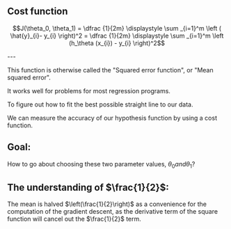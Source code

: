 ## Cost function

$$J(\theta_0, \theta_1) = \dfrac {1}{2m} \displaystyle \sum _{i=1}^m \left ( \hat{y}_{i}- y_{i} \right)^2 = \dfrac {1}{2m} \displaystyle \sum _{i=1}^m \left (h_\theta (x_{i}) - y_{i} \right)^2$$

<p id = "build"></p>
---

This function is otherwise called the "Squared error function", or "Mean squared error".

It works well for problems for most regression programs.

To figure out how to fit the best possible straight line to our data.

We can measure the accuracy of our hypothesis function by using a cost function.



## Goal:

How to go about choosing these two parameter values, $\theta_0 and \theta_1$?

## The understanding of $\frac{1}{2}$:

The mean is halved $\left(\frac{1}{2}\right)$ as a convenience for the computation of the gradient descent, as the derivative term of the square function will cancel out the $\frac{1}{2}$ term.
